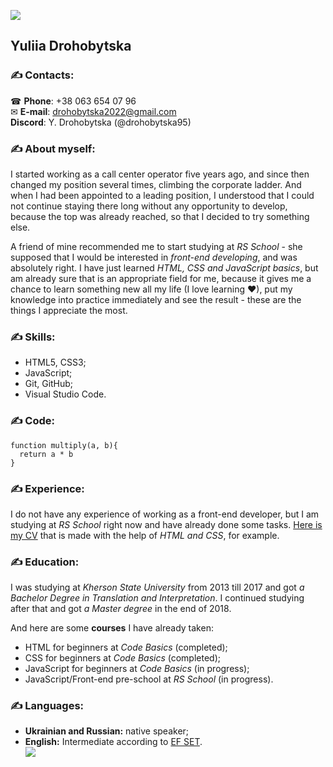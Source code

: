 ![](https://i.pinimg.com/564x/a8/87/c0/a887c0e722734dd04a33795218c783aa.jpg)
## Yuliia Drohobytska

### ✍ Contacts: ​
☎ **Phone**: +38 063 654 07 96\
✉ **E-mail**: drohobytska2022@gmail.com\
**Discord**: Y. Drohobytska (@drohobytska95)

### ✍ About myself:
I started working as a call center operator five years ago, and since then changed my position several times, climbing the corporate ladder. And when I had been appointed to a leading position, I understood that I could not continue staying there long without any opportunity to develop, because the top was already reached, so that I decided to try something else.

A friend of mine recommended me to start studying at *RS School* - she supposed that I would be interested in *front-end developing*, and was absolutely right. I have just learned *HTML, CSS and JavaScript basics*, but am already sure that is an appropriate field for me, because it gives me a chance to learn something new all my life (I love learning ♥), put my knowledge into practice immediately and see the result - these are the things I appreciate the most. 

### ✍ Skills:
* HTML5, CSS3;
* JavaScript;
* Git, GitHub;
* Visual Studio Code.

### ✍ Code:
```
function multiply(a, b){
  return a * b
}
```

### ✍ Experience:
I do not have any experience of working as a front-end developer, but I am studying at *RS School* right now and have already done some tasks.
[Here is my CV](https://www.pinterest.ru/pin/718464946812395964/) that is made with the help of *HTML and CSS*, for example.

### ✍ Education:
I was studying at *Kherson State University* from 2013 till 2017 and got *a Bachelor Degree in Translation and Interpretation*. I continued studying after that and got *a Master degree* in the end of 2018.

And here are some **courses** I have already taken:
* HTML for beginners at *Code Basics* (completed);
* CSS for beginners at *Code Basics* (completed);
* JavaScript for beginners at *Code Basics* (in progress);
* JavaScript/Front-end pre-school at *RS School* (in progress).

### ✍ Languages:
* **Ukrainian and Russian:** native speaker;
* **English:** Intermediate according to [EF SET](https://www.efset.org/ru).\
![](https://i.pinimg.com/564x/c8/b2/2e/c8b22e6b439aeacd44bd4fb14dc8b59d.jpg)